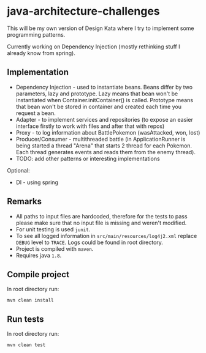 # java-architecture-challenges

This will be my own version of Design Kata where I try to implement some programming patterns.

Currently working on Dependency Injection (mostly rethinking stuff I already know from spring).

## Implementation

* Dependency Injection - used to instantiate beans. Beans differ by two parameters, lazy and prototype.
  Lazy means that bean won't be instantiated when Container.initContainer() is called. Prototype means that bean won't
  be stored in container and created each time you request a bean.
* Adapter - to implement services and repositories (to expose an easier interface firstly to work with files and after
  that with repos)
* Proxy - to log information about BattlePokemon (wasAttacked, won, lost)
* Producer/Consumer - multithreaded battle (in ApplicationRunner is being started a thread "Arena" that starts 2 thread
  for each Pokemon. Each thread generates events and reads them from the enemy thread).
* TODO: add other patterns or interesting implementations

Optional:

* DI - using spring

## Remarks

* All paths to input files are hardcoded, therefore for the tests to pass please make sure that no input file is missing
  and weren't modified.
* For unit testing is used `junit`.
* To see all logged information in `src/main/resources/log4j2.xml` replace `DEBUG` level to `TRACE`. Logs could be found
  in root directory.
* Project is compiled with `maven`.
* Requires java `1.8`.

## Compile project

In root directory run:

```shell
mvn clean install
```

## Run tests

In root directory run:

```shell
mvn clean test
```
